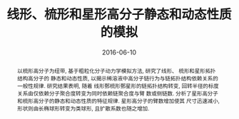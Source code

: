 ---
title: 线形、梳形和星形高分子静态和动态性质的模拟
authors:
- 潘凯
- 朱有亮
- 付翠柳
- 黄以能
- 孙昭艳
date: '2016-06-10'
doi: 10.7503/cjcu20160059
publish_types: ['期刊文章']
publication: 高等学校化学学报
abstract: 以梳形高分子为纽带, 基于粗粒化分子动力学模拟方法, 研究了线形、 梳形和星形拓扑结构高分子的  静态和动态性质,  以揭示稀溶液中高分子链行为与链拓扑结构依赖关系的一般性规律. 研究结果表明, 随着  线形鄄梳形鄄星形的链拓扑结构转变,  回转半径的标度关系由仅依赖分子聚合度转变为同时依赖链聚合度与臂  数或侧链数. 分析了星形高分子和梳形高分子的静态和动态性质的特征规律.  星形高分子的臂数增加使其  尺寸迅速减小, 形状则由长椭球形转变为类球形, 且扩散系数也随之增加.
url_pdf: http://www.cjcu.jlu.edu.cn/CN/10.7503/cjcu20160059
---